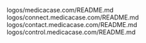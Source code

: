 logos/medicacase.com/README.md
logos/connect.medicacase.com/README.md
logos/contact.medicacase.com/README.md
logos/control.medicacase.com/README.md
